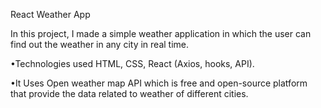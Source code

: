 React Weather App 

In this project, I made a simple weather application in which the user can find out the weather in any city in real time. 

•Technologies used HTML, CSS, React (Axios, hooks, API). 

•It Uses Open weather map API which is free and open-source platform that provide the data related to weather of different cities.
